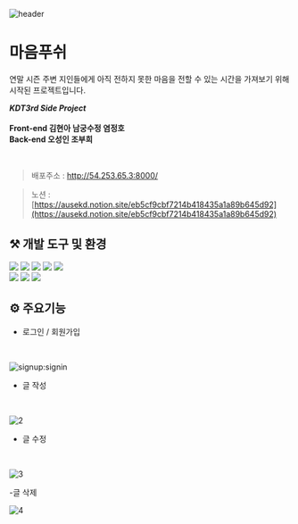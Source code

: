 ![header](https://capsule-render.vercel.app/api?type=wave&color=auto&height=300&section=header&text=Rolling%20Paper&fontSize=90)


# 마음푸쉬
<p>연말 시즌 주변 지인들에게 아직 전하지 못한 마음을 전할 수 있는 시간을 가져보기 위해 시작된 프로젝트입니다.</p>


***KDT3rd Side Project* 
<br />
<br />
Front-end 김현아 남궁수정 염정호 
<br />
Back-end 오성인 조부희** 

<br>

> 배포주소 : http://54.253.65.3:8000/

> 노션 : [https://ausekd.notion.site/eb5cf9cbf7214b418435a1a89b645d92](https://ausekd.notion.site/eb5cf9cbf7214b418435a1a89b645d92)



## ⚒️ 개발 도구 및 환경

<div>
<!-- <img width="120" alt="%EC%8A%A4%ED%81%AC%EB%A6%B0%EC%83%B7_2022-10-14_%EC%98%A4%ED%9B%84_6 01 40" src="https://user-images.githubusercontent.com/100466973/198163904-9988bbdc-2fc0-4dfb-afa7-a93e1ada7cd1.png">
<img width="140" alt="%EC%8A%A4%ED%81%AC%EB%A6%B0%EC%83%B7_2022-10-14_%EC%98%A4%ED%9B%84_6 01 40" src="https://user-images.githubusercontent.com/100466973/198163978-9f847f7c-b673-4727-9164-b10fe7ef24fe.png">
<img width="120" alt="%EC%8A%A4%ED%81%AC%EB%A6%B0%EC%83%B7_2022-10-14_%EC%98%A4%ED%9B%84_6 01 40" src="https://user-images.githubusercontent.com/100817058/208947277-88839d18-1e2b-4936-86af-09a0babcdf97.png">
<img width="120" alt="%EC%8A%A4%ED%81%AC%EB%A6%B0%EC%83%B7_2022-10-14_%EC%98%A4%ED%9B%84_6 01 40" src="https://user-images.githubusercontent.com/100466973/198164009-44aef3a7-010f-418e-886e-00d6f3bfd34e.png">
<img width="120" alt="%EC%8A%A4%ED%81%AC%EB%A6%B0%EC%83%B7_2022-10-14_%EC%98%A4%ED%9B%84_6 01 40" src="https://user-images.githubusercontent.com/100466973/198164026-cc165368-c75b-4a05-96bb-07af332a6da7.png"> -->
  <img src="https://img.shields.io/badge/HTML5-E34F26?style=flat&logo=HTML5&logoColor=white" />
	<img src="https://img.shields.io/badge/CSS3-1572B6?style=flat&logo=CSS3&logoColor=white" />
	<img src="https://img.shields.io/badge/JavaScript-F7DF1E?style=flat&logo=JavaScript&logoColor=white" />
	<img src="https://img.shields.io/badge/node.js-339933?style=flat&logo=nodedotjs&logoColor=white" />
	<img src="https://img.shields.io/badge/sass-CC6699?style=flat&logo=sass&logoColor=white" />
  <br />
	<img src="https://img.shields.io/badge/git-F05032?style=flat&logo=git&logoColor=white" />
	<img src="https://img.shields.io/badge/github-181717?style=flat&logo=github&logoColor=white" />
	<img src="https://img.shields.io/badge/figma-F24E1E?style=flat&logo=figma&logoColor=white" />
  
  </div>

## ⚙️ 주요기능
 - 로그인 / 회원가입
 <br />
 
 ![signup:signin](https://github.com/CodingOnRollingPaper/RollingPaper/assets/88977955/9a26fa0c-07b3-4d9e-84b7-76e8acb54090)

 - 글 작성
 <br />
 
![2](https://github.com/CodingOnRollingPaper/RollingPaper/assets/88977955/5d112bd3-ebd2-42fa-b875-f5d452029f30)

- 글 수정
 <br />

![3](https://github.com/CodingOnRollingPaper/RollingPaper/assets/88977955/b6eca099-dece-45d6-9bf9-8c0af1b2f587)

-글 삭제
 <br />

![4](https://github.com/CodingOnRollingPaper/RollingPaper/assets/88977955/1f57277a-366f-45e4-a110-7ecb33a1223e)


